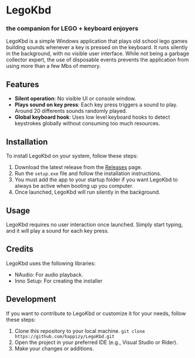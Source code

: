 # LegoKbd
### the companion for LEGO + keyboard enjoyers
LegoKbd is a simple Windows application that plays old school lego games building sounds whenever a key is pressed on the keyboard. It runs silently in the background, with no visible user interface.
While not being a garbage collector expert, the use of disposable events prevents the application from using more than a few Mbs of memory.

## Features

- **Silent operation**: No visible UI or console window.
- **Plays sound on key press**: Each key press triggers a sound to play. Around 20 differents sounds randomly played.
- **Global keyboard hook**: Uses low level keyboard hooks to detect keystrokes globally without consuming too much resources.

## Installation

To install LegoKbd on your system, follow these steps:

1. Download the latest release from the [Releases](https://github.com/happizy/LegoKbd/releases) page.
2. Run the `setup.exe` file and follow the installation instructions.
3. You must add the app to your startup folder if you want LegoKbd to always be active when booting up you computer.
4. Once launched, LegoKbd will run silently in the background.

## Usage

LegoKbd requires no user interaction once launched. Simply start typing, and it will play a sound for each key press.

## Credits
LegoKbd uses the following libraries:

- NAudio: For audio playback.
- Inno Setup: For creating the installer

## Development

If you want to contribute to LegoKbd or customize it for your needs, follow these steps:

1. Clone this repository to your local machine. `git clone https://github.com/happizy/LegoKbd.git`
2. Open the project in your preferred IDE (e.g., Visual Studio or Rider).
3. Make your changes or additions.
